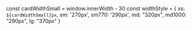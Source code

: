 const cardWidthSmall = window.innerWidth - 30
const widthStyle = {
  xs: `${cardWidthSmall}px`, sm: '270px', sm770: '290px', md: "320px",
  md1000: "290px", lg: "370px"
}
